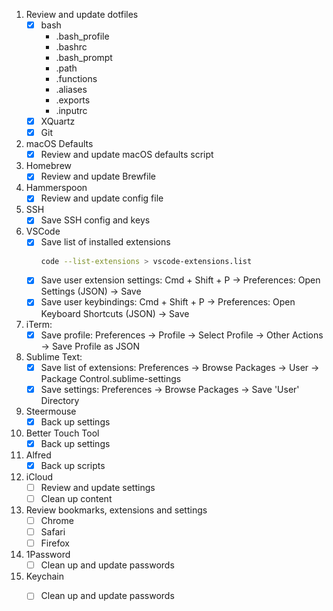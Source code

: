 1. Review and update dotfiles
   - [x] bash
      * .bash_profile
      * .bashrc
      * .bash_prompt
      * .path
      * .functions
      * .aliases
      * .exports
      * .inputrc
   - [x] XQuartz
   - [x] Git
2. macOS Defaults
   - [x] Review and update macOS defaults script
3. Homebrew
   - [x] Review and update Brewfile
4. Hammerspoon
   - [x] Review and update config file
5. SSH
   - [x] Save SSH config and keys
6. VSCode
   - [x] Save list of installed extensions
       ```bash
       code --list-extensions > vscode-extensions.list
       ```
   - [x] Save user extension settings: Cmd + Shift + P -> Preferences: Open Settings (JSON) -> Save
   - [x] Save user keybindings: Cmd + Shift + P -> Preferences: Open Keyboard Shortcuts (JSON) -> Save
7. iTerm:
   - [x] Save profile: Preferences -> Profile -> Select Profile -> Other Actions -> Save Profile as JSON
8. Sublime Text:
   - [x] Save list of extensions: Preferences -> Browse Packages -> User -> Package Control.sublime-settings
   - [x] Save settings: Preferences -> Browse Packages -> Save 'User' Directory
9.  Steermouse
    - [x] Back up settings
10. Better Touch Tool
    - [x] Back up settings
11. Alfred
    - [x] Back up scripts
13. iCloud
    - [ ]  Review and update settings
    - [ ]  Clean up content
14. Review bookmarks, extensions and settings
    - [ ]  Chrome
    - [ ]  Safari 
    - [ ]  Firefox
15. 1Password
    - [ ] Clean up and update passwords
16. Keychain
    - [ ] Clean up and update passwords
     
   